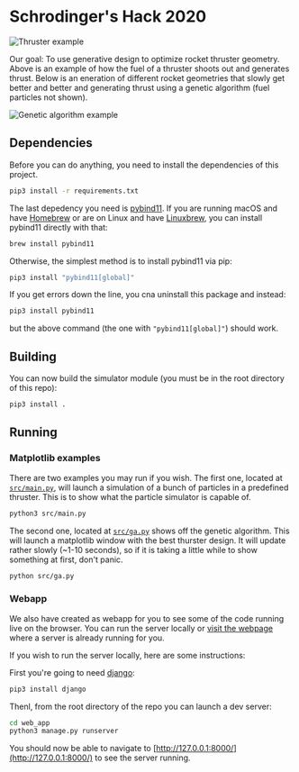 # Schrodinger's Hack 2020

![Thruster example](https://github.com/sxrodrigues/physhackathon2020/blob/main/truster.gif)

Our goal: To use generative design to optimize rocket thruster geometry. Above is an example of how the fuel of a thruster shoots out and generates thrust.
Below is an eneration of different rocket geometries that slowly get better and better and generating thrust using a genetic algorithm (fuel particles not shown).

![Genetic algorithm example](https://github.com/sxrodrigues/physhackathon2020/blob/main/ga.gif)

## Dependencies
Before you can do anything, you need to install the dependencies of this project.
```sh
pip3 install -r requirements.txt
```
The last depedency you need is [pybind11](https://github.com/pybind/pybind11). If you are running macOS and have [Homebrew](https://brew.sh/) or are on Linux and have [Linuxbrew](https://docs.brew.sh/Homebrew-on-Linux), you can install pybind11 directly with that:
```sh
brew install pybind11
```
Otherwise, the simplest method is to install pybind11 via pip:
```sh
pip3 install "pybind11[global]"
```
If you get errors down the line, you cna uninstall this package and instead:
```sh
pip3 install pybind11
```
but the above command (the one with `"pybind11[global]"`) should work.

## Building

You can now build the simulator module (you must be in the root directory of this repo):
```sh
pip3 install .
```

## Running

### Matplotlib examples
There are two examples you may run if you wish. The first one, located at [`src/main.py`](https://github.com/sxrodrigues/physhackathon2020/blob/main/src/main.py), will launch a simulation of a bunch of particles in a predefined thruster. This is to show what the particle simulator is capable of.
```sh
python3 src/main.py
```

The second one, located at [`src/ga.py`](https://github.com/sxrodrigues/physhackathon2020/blob/main/src/ga.py) shows off the genetic algorithm. This will launch a matplotlib window with the best thurster design. It will update rather slowly (~1-10 seconds), so if it is taking a little while to show something at first, don't panic.
```sh
python src/ga.py
```

### Webapp
We also have created as webapp for you to see some of the code running live on the browser. You can run the server locally or [visit the webpage](http://genzthrusters.pythonanywhere.com/) where a server is already running for you.

If you wish to run the server locally, here are some instructions:

First you're going to need [django](https://www.djangoproject.com/):
```sh
pip3 install django
```

Thenl, from the root directory of the repo you can launch a dev server:
```sh
cd web_app
python3 manage.py runserver
```

You should now be able to navigate to [http://127.0.0.1:8000/](http://127.0.0.1:8000/) to see the server running.
